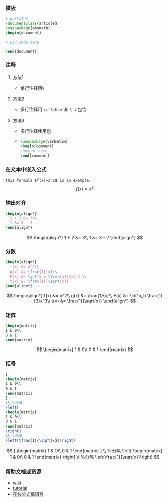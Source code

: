 ### 模板

```latex
% pdfLaTeX
\documentclass{article}
\usepackage{amsmath}
\begin{document}

% you code here

\end{document}
```

### 注释

1. 方法1

   - 单行注释用`%`

2. 方法2

   - 多行注释用 `\iffalse `和 `\fi` 包含

3. 方法3

   - 多行注释使用包

   - ```latex
     \usepackage{verbatim}
     \begin{comment}
     comment here
     \end{comment}
     ```

     

### 在文本中嵌入公式

`this formula $f(x)=x^2$ is an example.`
$$
f(x)=x^2
$$

### 输出对齐

```latex
\begin{align*}
  1 + 2 &= 3\\
  1 &= 3 - 2
\end{align*}
```

$$
\begin{align*}
  1 + 2 &= 3\\
  1 &= 3 - 2
\end{align*}
$$

### 分数

```latex
\begin{align*}
  f(x) &= x^2\\
  g(x) &= \frac{1}{x}\\
  F(x) &= \int^a_b \frac{1}{3}x^3 \\
  t(x) &= \frac{1}{\sqrt{x}}
\end{align*}
```

$$
\begin{align*}
  f(x) &= x^2\\
  g(x) &= \frac{1}{x}\\
  F(x) &= \int^a_b \frac{1}{3}x^3\\
  t(x) &= \frac{1}{\sqrt{x}}
\end{align*}
$$

### 矩阵

```latex
\begin{matrix}
1 & 0\\
0 & 1
\end{matrix}
```

$$
\begin{matrix}
1 & 0\\
0 & 1
\end{matrix}
$$

### 括号

```latex
[
\begin{matrix}
1 & 0\\
0 & 1
\end{matrix}
]
\\ %分隔
\left[
\begin{matrix}
1 & 0\\
0 & 1
\end{matrix}
\right]
\\ %分隔
\left(\frac{1}{\sqrt{x}}\right)
```

$$
[
\begin{matrix}
1 & 0\\
0 & 1
\end{matrix}
]
\\ %分隔
\left[
\begin{matrix}
1 & 0\\
0 & 1
\end{matrix}
\right]
\\ %分隔
\left(\frac{1}{\sqrt{x}}\right)
$$



### 帮助文档或资源

- [wiki](https://en.wikibooks.org/wiki/LaTeX/Mathematics)
- [tutorial](https://www.latex-tutorial.com/tutorials/)
- [在线公式编辑器](https://zh.numberempire.com/latexequationeditor.php)